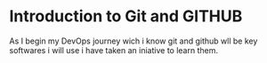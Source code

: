 # Introduction to Git and GITHUB

As I begin my DevOps journey wich i know git and github wll be key softwares i will use i have taken an iniative to learn them.
